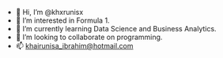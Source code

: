 - 👋 Hi, I’m @khxrunisx
- 👀 I’m interested in Formula 1.
- 🌱 I’m currently learning Data Science and Business Analytics.
- 💞️ I’m looking to collaborate on programming.
- 📫 khairunisa_ibrahim@hotmail.com

<!---
khxrunisx/khxrunisx is a ✨ special ✨ repository because its `README.md` (this file) appears on your GitHub profile.
You can click the Preview link to take a look at your changes.
--->

